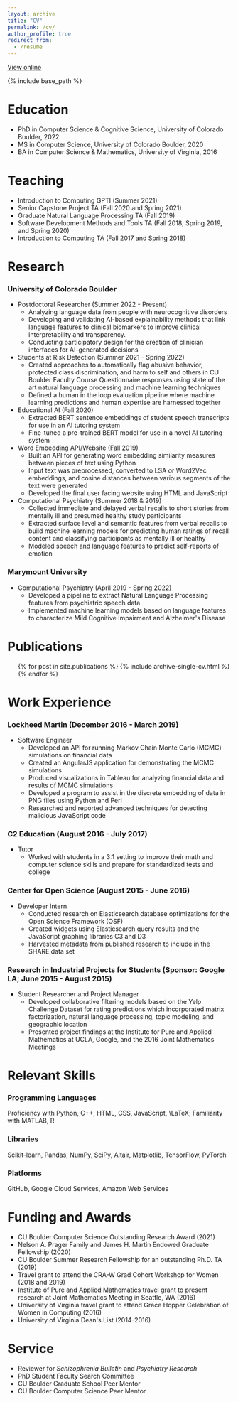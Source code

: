 ```yaml
---
layout: archive
title: "CV"
permalink: /cv/
author_profile: true
redirect_from:
  - /resume
---
```


<a href="../files/Chelsea_Chandler_CV_Oct2022.pdf">View online</a>

{% include base_path %}

Education
======
* PhD in Computer Science & Cognitive Science, University of Colorado Boulder, 2022 
* MS in Computer Science, University of Colorado Boulder, 2020
* BA in Computer Science & Mathematics, University of Virginia, 2016

Teaching
======
* Introduction to Computing GPTI (Summer 2021)
* Senior Capstone Project TA (Fall 2020 and Spring 2021)
* Graduate Natural Language Processing TA (Fall 2019)
* Software Development Methods and Tools TA (Fall 2018, Spring 2019, and Spring 2020)
* Introduction to Computing TA (Fall 2017 and Spring 2018)

Research
======
### University of Colorado Boulder

* Postdoctoral Researcher (Summer 2022 - Present)
  * Analyzing language data from people with neurocognitive disorders 
  * Developing and validating AI-based explainability methods that link language features to clinical biomarkers to improve clinical interpretability and transparency.
  * Conducting participatory design for the creation of clinician interfaces for AI-generated decisions
* Students at Risk Detection (Summer 2021 - Spring 2022)
  * Created approaches to automatically flag abusive behavior, protected class discrimination, and harm to self and others in CU Boulder Faculty Course Questionnaire responses using state of the art natural language processing and machine learning techniques
  * Defined a human in the loop evaluation pipeline where machine learning predictions and human expertise are harnessed together
* Educational AI (Fall 2020)
  * Extracted BERT sentence embeddings of student speech transcripts for use in an AI tutoring system
  * Fine-tuned a pre-trained BERT model for use in a novel AI tutoring system
* Word Embedding API/Website (Fall 2019)
  * Built an API for generating word embedding similarity measures between pieces of text using Python
  * Input text was preprocessed, converted to LSA or Word2Vec embeddings, and cosine distances between various segments of the text were generated
  * Developed the final user facing website using HTML and JavaScript
* Computational Psychiatry (Summer 2018 & 2019)
  * Collected immediate and delayed verbal recalls to short stories from mentally ill and presumed healthy study participants
  * Extracted surface level and semantic features from verbal recalls to build machine learning models for predicting human ratings of recall content and classifying participants as mentally ill or healthy
  * Modeled speech and language features to predict self-reports of emotion

### Marymount University
* Computational Psychiatry (April 2019 - Spring 2022)
  * Developed a pipeline to extract Natural Language Processing features from psychiatric speech data
  * Implemented machine learning models based on language features to characterize Mild Cognitive Impairment and Alzheimer's Disease

Publications
======
<ul>{% for post in site.publications %}
    {% include archive-single-cv.html %}
  {% endfor %}</ul>

Work Experience
======
### Lockheed Martin (December 2016 - March 2019)
* Software Engineer
  * Developed an API for running Markov Chain Monte Carlo (MCMC) simulations on financial data 
  * Created an AngularJS application for demonstrating the MCMC simulations
  * Produced visualizations in Tableau for analyzing financial data and results of MCMC simulations
  * Developed a program to assist in the discrete embedding of data in PNG files using Python and Perl
  * Researched and reported advanced techniques for detecting malicious JavaScript code

### C2 Education (August 2016 - July 2017)
* Tutor
  * Worked with students in a 3:1 setting to improve their math and computer science skills and prepare for standardized tests and college

### Center for Open Science (August 2015 - June 2016)
* Developer Intern
  * Conducted research on Elasticsearch database optimizations for the Open Science Framework (OSF)
  * Created widgets using Elasticsearch query results and the JavaScript graphing libraries C3 and D3
  * Harvested metadata from published research to include in the SHARE data set

### Research in Industrial Projects for Students (Sponsor: Google LA; June 2015 - August 2015)
* Student Researcher and Project Manager
  * Developed collaborative filtering models based on the Yelp Challenge Dataset for rating predictions which incorporated matrix factorization, natural language processing, topic modeling, and geographic location
  * Presented project findings at the Institute for Pure and Applied Mathematics at UCLA, Google, and the 2016 Joint Mathematics Meetings

Relevant Skills
======
### Programming Languages
Proficiency with Python, C++, HTML, CSS, JavaScript, \LaTeX; Familiarity with MATLAB, R
### Libraries
Scikit-learn, Pandas, NumPy, SciPy, Altair, Matplotlib, TensorFlow, PyTorch
### Platforms
GitHub, Google Cloud Services, Amazon Web Services

Funding and Awards
======
* CU Boulder Computer Science Outstanding Research Award (2021)
* Nelson A. Prager Family and James H. Martin Endowed Graduate Fellowship (2020)
* CU Boulder Summer Research Fellowship for an outstanding Ph.D. TA (2019)
* Travel grant to attend the CRA-W Grad Cohort Workshop for Women (2018 and 2019)
* Institute of Pure and Applied Mathematics travel grant to present research at Joint Mathematics Meeting in Seattle, WA (2016)
* University of Virginia travel grant to attend Grace Hopper Celebration of Women in Computing (2016)
* University of Virginia Dean's List (2014-2016)
  
Service 
======
* Reviewer for *Schizophrenia Bulletin* and *Psychiatry Research*
* PhD Student Faculty Search Committee
* CU Boulder Graduate School Peer Mentor
* CU Boulder Computer Science Peer Mentor